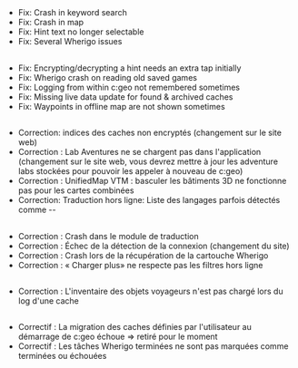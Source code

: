 ##
- Fix: Crash in keyword search
- Fix: Crash in map
- Fix: Hint text no longer selectable
- Fix: Several Wherigo issues

##
- Fix: Encrypting/decrypting a hint needs an extra tap initially
- Fix: Wherigo crash on reading old saved games
- Fix: Logging from within c:geo not remembered sometimes
- Fix: Missing live data update for found & archived caches
- Fix: Waypoints in offline map are not shown sometimes

##
- Correction: indices des caches non encryptés (changement sur le site web)
- Correction : Lab Aventures ne se chargent pas dans l'application (changement sur le site web, vous devrez mettre à jour les adventure labs stockées pour pouvoir les appeler à nouveau de c:geo)
- Correction : UnifiedMap VTM : basculer les bâtiments 3D ne fonctionne pas pour les cartes combinées
- Correction: Traduction hors ligne: Liste des langages parfois détectés comme --

##
- Correction : Crash dans le module de traduction
- Correction : Échec de la détection de la connexion (changement du site)
- Correction : Crash lors de la récupération de la cartouche Wherigo
- Correction : « Charger plus» ne respecte pas les filtres hors ligne

##
- Correction : L'inventaire des objets voyageurs n'est pas chargé lors du log d'une cache

##
- Correctif : La migration des caches définies par l'utilisateur au démarrage de c:geo échoue => retiré pour le moment
- Correctif : Les tâches Wherigo terminées ne sont pas marquées comme terminées ou échouées









